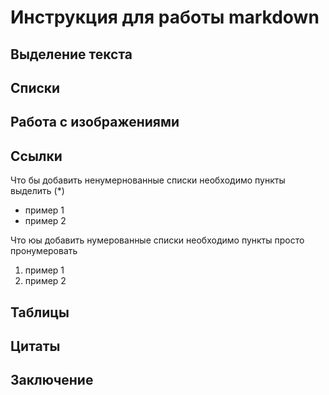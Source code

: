 # Инструкция для работы markdown

## Выделение текста

## Списки

## Работа с изображениями

## Ссылки

Что бы добавить ненумернованные списки необходимо пункты выделить (*)

* пример 1
* пример 2

Что юы добавить нумерованные списки необходимо пункты просто пронумеровать

1. пример 1
2. пример 2

## Таблицы

## Цитаты

## Заключение